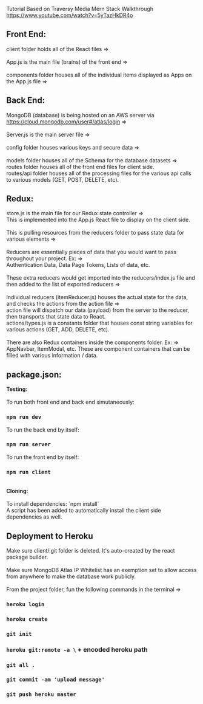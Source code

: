 Tutorial Based on Traversy Media Mern Stack Walkthrough<br>
https://www.youtube.com/watch?v=5yTazHkDR4o<br>

## Front End:

client folder holds all of the React files =><br><br>
App.js is the main file (brains) of the front end =><br><br>
components folder houses all of the individual items displayed as Apps on the App.js file =>

## Back End:

MongoDB (database) is being hosted on an AWS server via https://cloud.mongodb.com/user#/atlas/login =><br><br>
Server.js is the main server file =><br><br>
config folder houses various keys and secure data =><br><br>
models folder houses all of the Schema for the database datasets =><br>
routes folder houses all of the front end files for client side.<br>
routes/api folder houses all of the processing files for the various api calls to various models (GET, POST, DELETE, etc).

## Redux:

store.js is the main file for our Redux state controller =><br>
This is implemented into the App.js React file to display on the client side.<br><br>
This is pulling resources from the reducers folder to pass state data for various elements =><br><br>
Reducers are essentially pieces of data that you would want to pass throughout your project. Ex: =><br>
Authentication Data, Data Page Tokens, Lists of data, etc.<br><br>
These extra reducers would get imported into the reducers/index.js file and then added to the list of exported reducers =><br><br>
Individual reducers (itemReducer.js) houses the actual state for the data, and checks the actions from the action file =><br>
action file will dispatch our data (payload) from the server to the reducer, then transports that state data to React.<br>
actions/types.js is a constants folder that houses const string variables for various actions (GET, ADD, DELETE, etc).<br><br>
There are also Redux containers inside the components folder. Ex: =><br>
AppNavbar, ItemModal, etc. These are component containers that can be filled with various information / data.

## package.json:

<strong>Testing:</strong><br><br>
To run both front end and back end simutaneously:
### `npm run dev`
To run the back end by itself:
### `npm run server`
To run the front end by itself:
### `npm run client`
<br>
<strong>Cloning:</strong><br><br>
To install dependencies: `npm install`<br>
A script has been added to automatically install the client side dependencies as well.

## Deployment to Heroku

Make sure client/.git folder is deleted. It's auto-created by the react package builder.<br><br>
Make sure MongoDB Atlas IP Whitelist has an exemption set to allow access from anywhere to make the database work publicly.<br><br>
From the project folder, fun the following commands in the terminal =><br>

### `heroku login`

### `heroku create`

### `git init`

### `heroku git:remote -a \` + encoded heroku path

### `git all .`

### `git commit -am 'upload message'`

### `git push heroku master`
